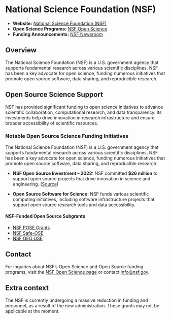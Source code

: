 # National Science Foundation (NSF)

- **Website:** [National Science Foundation (NSF)](https://www.nsf.gov/)
- **Open Science Programs:** [NSF Open Science](https://new.nsf.gov/open-science)
- **Funding Announcements:** [NSF Newsroom](https://new.nsf.gov/news)

## Overview

The National Science Foundation (NSF) is a U.S. government agency that supports fundamental research across various scientific disciplines. NSF has been a key advocate for open science, funding numerous initiatives that promote open source software, data sharing, and reproducible research.

## Open Source Science Support

NSF has provided significant funding to open science initiatives to advance scientific collaboration, computational research, and data transparency. Its investments help drive innovation in research infrastructure and ensure broader accessibility of scientific resources.

### Notable Open Source Science Funding Initiatives

The National Science Foundation (NSF) is a U.S. government agency that supports fundamental research across various scientific disciplines. NSF has been a key advocate for open science, funding numerous initiatives that promote open source software, data sharing, and reproducible research.

- **NSF Open Source Investment – 2022:** NSF committed **$26 million** to support open source projects that drive innovation in science and engineering. ([Source](https://new.nsf.gov/tip/updates/nsf-invests-over-26m-open-source-projects))

- **Open Source Software for Science:** NSF funds various scientific computing initiatives, including software infrastructure projects that support open source research tools and data accessibility.

#### **NSF-Funded Open Source Subgrants**

- [NSF POSE Grants](nsf-grants/pose.md)
- [NSF Safe-OSE](nsf-grants/safe-ose.md)
- [NSF GEO OSE](nsf-grants/geo-ose.md)

## Contact

For inquiries about NSF’s Open Science and Open Source funding programs, visit the [NSF Open Science page](https://new.nsf.gov/open-science) or contact [info@nsf.gov](mailto:info@nsf.gov).

## Extra context

The NSF is currently undergoing a massive reduction in funding and personnel, as a result of the new administration. These grants may not be applicable at the moment.
